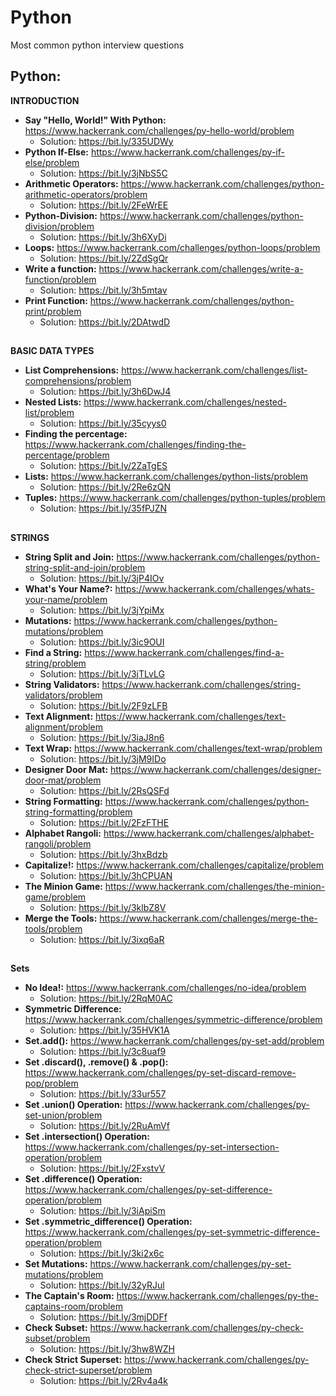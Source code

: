 # Python
Most common python interview questions

## Python:
**INTRODUCTION**
* **Say "Hello, World!" With Python:** https://www.hackerrank.com/challenges/py-hello-world/problem 
  * Solution: https://bit.ly/335UDWy
* **Python If-Else:** https://www.hackerrank.com/challenges/py-if-else/problem
  * Solution: https://bit.ly/3jNbS5C
* **Arithmetic Operators:** https://www.hackerrank.com/challenges/python-arithmetic-operators/problem
  * Solution: https://bit.ly/2FeWrEE
* **Python-Division:** https://www.hackerrank.com/challenges/python-division/problem
  * Solution: https://bit.ly/3h6XyDi
* **Loops:** https://www.hackerrank.com/challenges/python-loops/problem
  * Solution: https://bit.ly/2ZdSgQr
* **Write a function:** https://www.hackerrank.com/challenges/write-a-function/problem
  * Solution: https://bit.ly/3h5mtav
* **Print Function:** https://www.hackerrank.com/challenges/python-print/problem
  * Solution: https://bit.ly/2DAtwdD
##
**BASIC DATA TYPES**
* **List Comprehensions:** https://www.hackerrank.com/challenges/list-comprehensions/problem
  * Solution: https://bit.ly/3h6DwJ4
* **Nested Lists:** https://www.hackerrank.com/challenges/nested-list/problem
  * Solution: https://bit.ly/35cyys0
* **Finding the percentage:** https://www.hackerrank.com/challenges/finding-the-percentage/problem
  * Solution: https://bit.ly/2ZaTgES
* **Lists:** https://www.hackerrank.com/challenges/python-lists/problem
  * Solution: https://bit.ly/2Re6zQN
* **Tuples:** https://www.hackerrank.com/challenges/python-tuples/problem
  * Solution: https://bit.ly/35fPJZN
##
**STRINGS**
* **String Split and Join:** https://www.hackerrank.com/challenges/python-string-split-and-join/problem
  * Solution: https://bit.ly/3jP4IOv 
* **What's Your Name?:** https://www.hackerrank.com/challenges/whats-your-name/problem
  * Solution: https://bit.ly/3jYpiMx
* **Mutations:** https://www.hackerrank.com/challenges/python-mutations/problem
  * Solution: https://bit.ly/3ic9OUI
* **Find a String:** https://www.hackerrank.com/challenges/find-a-string/problem
  * Solution: https://bit.ly/3jTLvLG
* **String Validators:** https://www.hackerrank.com/challenges/string-validators/problem
  * Solution: https://bit.ly/2F9zLFB
* **Text Alignment:** https://www.hackerrank.com/challenges/text-alignment/problem
  * Solution: https://bit.ly/3iaJ8n6
* **Text Wrap:** https://www.hackerrank.com/challenges/text-wrap/problem
  * Solution: https://bit.ly/3jM9IDo
* **Designer Door Mat:** https://www.hackerrank.com/challenges/designer-door-mat/problem
  * Solution: https://bit.ly/2RsQSFd
* **String Formatting:** https://www.hackerrank.com/challenges/python-string-formatting/problem
  * Solution: https://bit.ly/2FzFTHE 
* **Alphabet Rangoli:** https://www.hackerrank.com/challenges/alphabet-rangoli/problem
  * Solution: https://bit.ly/3hxBdzb
* **Capitalize!:** https://www.hackerrank.com/challenges/capitalize/problem
  * Solution: https://bit.ly/3hCPUAN
* **The Minion Game:** https://www.hackerrank.com/challenges/the-minion-game/problem
  * Solution: https://bit.ly/3klbZ8V
* **Merge the Tools:** https://www.hackerrank.com/challenges/merge-the-tools/problem
  * Solution: https://bit.ly/3ixq6aR
  
 ##
**Sets**
* **No Idea!:** https://www.hackerrank.com/challenges/no-idea/problem
  * Solution: https://bit.ly/2RqM0AC
* **Symmetric Difference:** https://www.hackerrank.com/challenges/symmetric-difference/problem
  * Solution: https://bit.ly/35HVK1A 
* **Set.add():** https://www.hackerrank.com/challenges/py-set-add/problem
  * Solution: https://bit.ly/3c8uaf9 
* **Set .discard(), .remove() & .pop():** https://www.hackerrank.com/challenges/py-set-discard-remove-pop/problem
  * Solution: https://bit.ly/33ur557 
* **Set .union() Operation:** https://www.hackerrank.com/challenges/py-set-union/problem
  * Solution: https://bit.ly/2RuAmVf
* **Set .intersection() Operation:** https://www.hackerrank.com/challenges/py-set-intersection-operation/problem
  * Solution: https://bit.ly/2FxstvV
* **Set .difference() Operation:** https://www.hackerrank.com/challenges/py-set-difference-operation/problem
  * Solution: https://bit.ly/3iApiSm
* **Set .symmetric_difference() Operation:** https://www.hackerrank.com/challenges/py-set-symmetric-difference-operation/problem
  * Solution: https://bit.ly/3ki2x6c
* **Set Mutations:** https://www.hackerrank.com/challenges/py-set-mutations/problem
  * Solution: https://bit.ly/32yRJul
* **The Captain's Room:** https://www.hackerrank.com/challenges/py-the-captains-room/problem
  * Solution: https://bit.ly/3mjDDFf 
* **Check Subset:** https://www.hackerrank.com/challenges/py-check-subset/problem
  * Solution: https://bit.ly/3hw8WZH
* **Check Strict Superset:** https://www.hackerrank.com/challenges/py-check-strict-superset/problem
  * Solution: https://bit.ly/2Rv4a4k 
